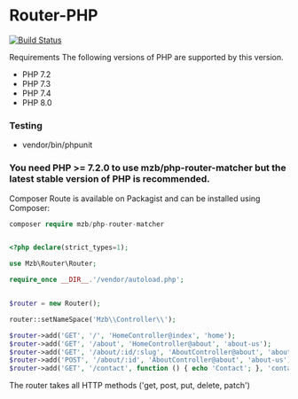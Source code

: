 # Router-PHP



[![Build Status](https://app.travis-ci.com/bensaadmucret/Router-PHP.svg?branch=main)](https://app.travis-ci.com/bensaadmucret/Router-PHP)

Requirements
The following versions of PHP are supported by this version.

* PHP 7.2
* PHP 7.3
* PHP 7.4
* PHP 8.0


### Testing
- vendor/bin/phpunit

### You need PHP >= 7.2.0 to use mzb/php-router-matcher but the latest stable version of PHP is recommended.

Composer
Route is available on Packagist and can be installed using Composer:

``` php
composer require mzb/php-router-matcher

```

``` php

<?php declare(strict_types=1);

use Mzb\Router\Router;

require_once __DIR__.'/vendor/autoload.php';


$router = new Router();

router::setNameSpace('Mzb\\Controller\\');

$router->add('GET', '/', 'HomeController@index', 'home');
$router->add('GET', '/about', 'HomeController@about', 'about-us');
$router->add('GET', '/about/:id/:slug', 'AboutController@about', 'about-us');
$router->add('POST', '/about/:id', 'AboutController@about', 'about-us');
$router->add('GET', '/contact', function () { echo 'Contact'; }, 'contact');

```
The router takes all HTTP methods ('get, post, put, delete, patch')